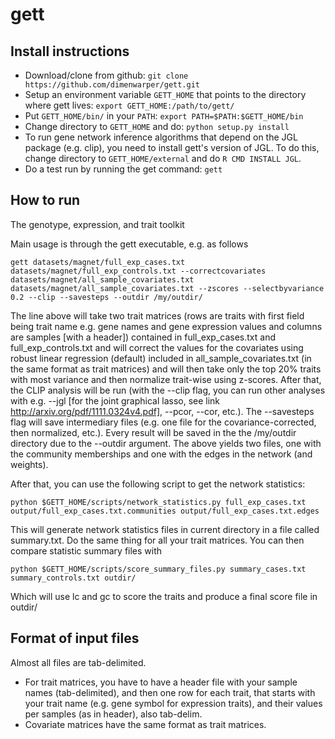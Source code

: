 gett
====

Install instructions
-----

* Download/clone from github: `git clone https://github.com/dimenwarper/gett.git`
* Setup an environment variable `GETT_HOME` that points to the directory where gett lives: `export GETT_HOME:/path/to/gett/`
* Put `GETT_HOME/bin/` in your `PATH`: `export PATH=$PATH:$GETT_HOME/bin`
* Change directory to `GETT_HOME` and do: `python setup.py install`
* To run gene network inference algorithms that depend on the JGL package (e.g. clip), you need to install gett's version of JGL. To do this, change directory to `GETT_HOME/external` and do `R CMD INSTALL JGL`.
* Do a test run by running the get command: `gett`

How to run
----

The genotype, expression, and trait toolkit

Main usage is through the gett executable, e.g. as follows

`gett datasets/magnet/full_exp_cases.txt datasets/magnet/full_exp_controls.txt --correctcovariates datasets/magnet/all_sample_covariates.txt datasets/magnet/all_sample_covariates.txt --zscores --selectbyvariance 0.2 --clip --savesteps --outdir /my/outdir/`


The line above will take two trait matrices (rows are traits with first field being trait name e.g. gene names and gene expression values and columns are samples [with a header]) contained in full_exp_cases.txt and full_exp_controls.txt and will correct the values for the covariates using robust linear regression (default) included in all_sample_covariates.txt (in the same format as trait matrices) and will then take only the top 20% traits with most variance and then normalize trait-wise using z-scores. After that, the CLIP analysis will be run (with the --clip flag, you can run other analyses with e.g. --jgl [for the joint graphical lasso, see link http://arxiv.org/pdf/1111.0324v4.pdf], --pcor, --cor, etc.). The --savesteps flag will save intermediary files (e.g. one file for the covariance-corrected, then normalized, etc.). Every result will be saved in the the /my/outdir directory due to the --outdir argument.
The above yields two files, one with the community memberships and one with the edges in the network (and weights).

After that, you can use the following script to get the network statistics:

`python $GETT_HOME/scripts/network_statistics.py full_exp_cases.txt output/full_exp_cases.txt.communities output/full_exp_cases.txt.edges`

This will generate network statistics files in current directory in a file called summary.txt. Do the same thing for all your trait matrices.
You can then compare statistic summary files with 

`python $GETT_HOME/scripts/score_summary_files.py summary_cases.txt summary_controls.txt outdir/`

Which will use lc and gc to score the traits and produce a final score file in outdir/


Format of input files
------

Almost all files are tab-delimited.
* For trait matrices, you have to have a header file with your sample names (tab-delimited), and then one row for each trait, that starts with your trait name (e.g. gene symbol for expression traits), and their values per samples (as in header), also tab-delim.
* Covariate matrices have the same format as trait matrices.
